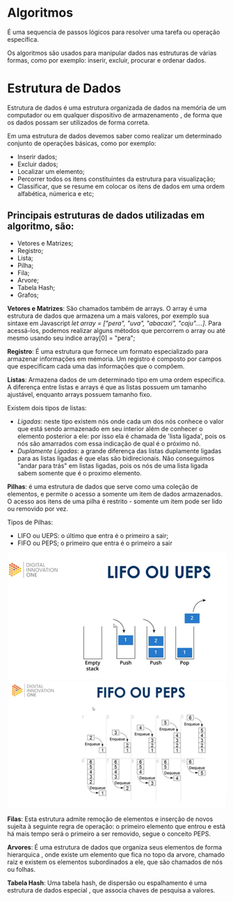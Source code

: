 # Algoritmos

É uma sequencia de passos lógicos para resolver uma tarefa ou operação específica.

Os algoritmos são usados para manipular dados nas estruturas de várias formas, como por exemplo: inserir, excluir, procurar e ordenar dados.

# Estrutura de Dados 

Estrutura de dados é uma estrutura organizada de dados na memória de um computador ou em qualquer dispositivo de armazenamento , de forma que os dados possam ser utilizados de forma correta.

Em uma estrutura de dados devemos saber como realizar um determinado conjunto de operações básicas, como por exemplo:
- Inserir dados;
- Excluir dados;
- Localizar um elemento;
- Percorrer todos os itens constituintes da estrutura para visualização;
- Classificar, que se resume em colocar os itens de dados em uma ordem alfabética, númerica e etc;

## Principais estruturas de dados utilizadas em algoritmo, são:
- Vetores e Matrizes;
- Registro;
- Lista;
- Pilha;
- Fila;
- Arvore;
- Tabela Hash;
- Grafos;

__Vetores e Matrizes__:  São chamados também de arrays. O array é uma estrutura de dados que armazena um a mais valores, por exemplo sua sintaxe  em Javascript _let array = ["pera", "uva", "abacaxi", "caju"....]_. Para acessá-los, podemos realizar alguns métodos que percorrem o array ou até mesmo usando seu indice array[0] = "pera";

__Registro__: É uma estrutura que fornece um formato especializado para armazenar informações em mémoria. Um registro é composto por campos que especificam cada uma das informações que o compõem.

__Listas__: Armazena dados de um determinado tipo em uma ordem especifica.
A diferença entre listas e arrays é que as listas possuem um tamanho ajustável, enquanto arrays possuem tamanho fixo.

Existem dois tipos de listas:
- _Ligadas_: neste tipo existem nós onde cada um dos nós conhece o valor que está sendo armazenado em seu interior além de conhecer o elemento posterior a ele: por isso ela é chamada de 'lista ligada', pois os nós são amarrados com essa indicação de qual é o próximo nó.
- _Duplamente Ligadas_: a grande diferença das listas duplamente ligadas para as listas ligadas é que elas são bidirecionais. Não conseguimos "andar para trás" em listas ligadas, pois os nós de uma lista ligada sabem somente que é o proximo elemento.

__Pilhas__: é uma estrutura de dados que serve como uma coleção de elementos, e permite o acesso a somente um item de dados armazenados. O acesso aos itens de uma pilha é restrito - somente um item pode ser lido ou removido por vez.

Tipos de Pilhas: 
- LIFO ou UEPS: o último que entra é o primeiro a sair;
- FIFO ou PEPS; o primeiro que entra é o primeiro a sair

![ueps](./ueps.jpg)
![feps](./peps.jpg)

__Filas__: Esta estrutura admite remoção de elementos e inserção de novos sujeita à seguinte regra de operação: o primeiro elemento que entrou e está há mais tempo será o primeiro a ser removido, segue o conceito PEPS.

__Arvores__: É uma estrutura de dados que organiza seus elementos de forma hierarquica , onde existe um elemento que fica no topo da arvore, chamado raiz e existem os elementos subordinados a ele, que são chamados de nós ou folhas.

__Tabela Hash__: Uma tabela hash, de dispersão ou espalhamento é uma estrutura de dados especial , que associa chaves de pesquisa a valores.